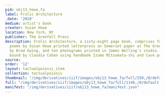 ```yaml
---
pid: obj13_howe_fa
label: Frolic Architecture
_date: '2010'
medium: artist's book
creator: Susan Howe
location: New York, NY
publisher: The Grenfell Press
description: Frolic Architecture, a sixty-eight page book, comprises forty-eight collage
  poems by Susan Howe printed letterpress on Somerset paper at The Grenfell Press
  by Brad Ewing, and ten photograms printed in James Welling's studio. The book was
  bound by Claudia Cohen using handmade Izumo Mitsumata-shi and Cave papers.
source: 
order: '12'
layout: tactualpoiesis_item
collection: tactualpoiesis
thumbnail: "/img/derivatives/iiif/images/obj13_howe_fa/full/250,/0/default.jpg"
full: "/img/derivatives/iiif/images/obj13_howe_fa/full/1140,/0/default.jpg"
manifest: "/img/derivatives/iiif/obj13_howe_fa/manifest.json"
---
```

